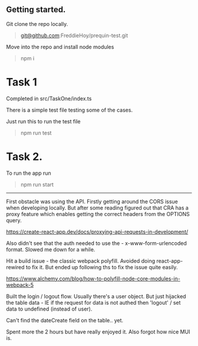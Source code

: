 ## Getting started.

Git clone the repo locally. 

> git@github.com:FreddieHoy/prequin-test.git

Move into the repo and install node modules

> npm i

# Task 1

Completed in src/TaskOne/index.ts

There is a simple test file testing some of the cases. 

Just run this to run the test file

> npm run test

# Task 2.

To run the app run 

> npm run start

--- 

First obstacle was using the API. Firstly getting around the CORS issue when developing locally. But after some reading figured out that CRA has a proxy feature which enables getting the correct headers from the OPTIONS query.

https://create-react-app.dev/docs/proxying-api-requests-in-development/

Also didn't see that the auth needed to use the - x-www-form-urlencoded format. Slowed me down for a while. 

Hit a build issue - the classic webpack polyfill. Avoided doing react-app-rewired to fix it. But ended up following ths to fix the issue quite easily.

https://www.alchemy.com/blog/how-to-polyfill-node-core-modules-in-webpack-5

Built the login / logout flow. Usually there's a user object. But just hijacked the table data - IE if the request for data is not authed then 'logout' / set data to undefined (instead of user).

Can't find the dateCreate field on the table.. yet. 

Spent more the 2 hours but have really enjoyed it. Also forgot how nice MUI is. 

